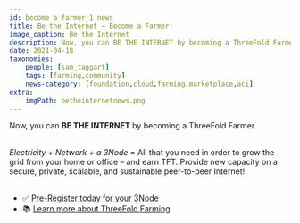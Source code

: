 ```yaml
---
id: become_a_farmer_1_news
title: Be the Internet – Become a Farmer!
image_caption: Be the Internet
description: Now, you can BE THE INTERNET by becoming a ThreeFold Farmer.
date: 2021-04-18
taxonomies:
    people: [sam_taggart]
    tags: [farming,community]
    news-category: [foundation,cloud,farming,marketplace,aci]
extra:
    imgPath: betheinternetnews.png
---
```


Now, you can **BE THE INTERNET** by becoming a ThreeFold Farmer.
<br/>
<Br/>

*Electricity + Network + a 3Node* = All that you need in order to grow the grid from your home or office – and earn TFT. Provide new capacity on a secure, private, scalable, and sustainable peer-to-peer Internet!
<br/>
<br/>

- ✅ [Pre-Register today for your 3Node](https://threefold.io/farm/)
- 📚 [Learn more about ThreeFold Farming](https://library.threefold.me/info/tfgrid/#/threefold__farming_intro)